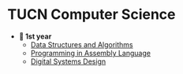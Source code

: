 # TUCN Computer Science
- **🐥 1st year**
  - [Data Structures and Algorithms](https://github.com/oanadurcau/Data-Structures-and-Algorithms)
  - [Programming in Assembly Language](https://github.com/oanadurcau/Programming-in-Assembly-Language)
  - [Digital Systems Design](https://github.com/oanadurcau/Digital-Systems-Design)
